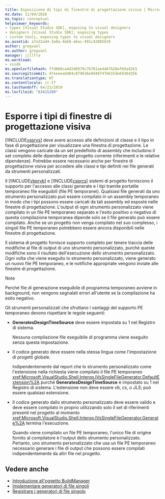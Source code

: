 ```yaml
---
title: Esposizione di tipi di finestre di progettazione visiva | Microsoft Docs
ms.date: 11/04/2016
ms.topic: conceptual
helpviewer_keywords:
- types [Visual Studio SDK], exposing to visual designers
- designers [Visual Studio SDK], exposing types
- custom tools, exposing types to visual designers
ms.assetid: a7a32ad4-3a0a-4eb8-a6ac-491c42885639
author: gregvanl
ms.author: gregvanl
manager: jillfra
ms.workload:
- vssdk
ms.openlocfilehash: ffd060ca442d0979c76781ae4467b28af69a42b3
ms.sourcegitcommit: 47eeeeadd84c879636e9d48747b615de69384356
ms.translationtype: HT
ms.contentlocale: it-IT
ms.lasthandoff: 04/23/2019
ms.locfileid: "63415200"
---
```

# <a name="expose-types-to-visual-designers"></a>Esporre i tipi di finestre di progettazione visiva
[!INCLUDE[vsprvs](../../code-quality/includes/vsprvs_md.md)] deve avere accesso alle definizioni di classe e il tipo in fase di progettazione per visualizzare una finestra di progettazione. Le classi vengono caricate da un set predefinito di assembly che includono il set completo delle dipendenze del progetto corrente (riferimenti e le relative dipendenze). Potrebbe essere necessario anche per finestre di progettazione visiva per accedere alle classi e tipi definiti nei file generati da strumenti personalizzati.

 Il [!INCLUDE[vbprvb](../../code-quality/includes/vbprvb_md.md)] e [!INCLUDE[csprcs](../../data-tools/includes/csprcs_md.md)] sistemi di progetto forniscono il supporto per l'accesso alle classi generate e i tipi tramite portatile temporaneo file eseguibili (file PE temporanei). Qualsiasi file generati da uno strumento personalizzato può essere compilato in un assembly temporaneo in modo che i tipi possono essere caricati da tali assembly ed esposte nelle finestre di progettazione. L'output di ogni strumento personalizzato viene compilato in un file PE temporaneo separato e l'esito positivo o negativo di questa compilazione temporanea dipende solo se il file generato può essere compilato. Anche se un progetto non venga compilato nel suo complesso, i singoli file PE temporaneo potrebbero essere ancora disponibili nelle finestre di progettazione.

 Il sistema di progetto fornisce supporto completo per tenere traccia delle modifiche al file di output di uno strumento personalizzato, purché queste modifiche sono il risultato dell'esecuzione dello strumento personalizzato. Ogni volta che viene eseguito lo strumento personalizzato, viene generato un nuovo file PE temporaneo, e le notifiche appropriate vengono inviate alle finestre di progettazione.

> [!NOTE]
> Perché file di generazione eseguibile di programma temporaneo avviene in background, non vengono segnalati errori all'utente se la compilazione ha esito negativo.

 Gli strumenti personalizzati che sfruttano i vantaggi del supporto PE temporaneo devono rispettare le regole seguenti:

- **GeneratesDesignTimeSource** deve essere impostata su 1 nel Registro di sistema.

     Nessuna compilazione file eseguibile di programma viene eseguito senza questa impostazione.

- Il codice generato deve essere nella stessa lingua come l'impostazione di progetti globale.

     Indipendentemente dal report che lo strumento personalizzato come l'estensione nella richiesta viene compilato il file PE temporaneo <xref:Microsoft.VisualStudio.Shell.Interop.IVsSingleFileGenerator.DefaultExtension%2A> purché **GeneratesDesignTimeSource** è impostato su 1 nel Registro di sistema. L'estensione non deve essere *vb*, *cs*, o *JLS*; può essere qualsiasi estensione.

- Il codice generato dallo strumento personalizzato deve essere valido e deve essere compilato in proprio utilizzando solo il set di riferimenti presenti nel progetto al momento <xref:Microsoft.VisualStudio.Shell.Interop.IVsSingleFileGenerator.Generate%2A> termina l'esecuzione.

     Quando viene compilato un file PE temporaneo, l'unico file di origine fornito al compilatore è l'output dello strumento personalizzato. Pertanto, uno strumento personalizzato che usa un file PE temporaneo necessario generare i file di output che possono essere compilati indipendentemente da altri file nel progetto.

## <a name="see-also"></a>Vedere anche
- [Introduzione all'oggetto BuildManager](https://msdn.microsoft.com/library/50080ec2-c1c9-412c-98ef-18d7f895e7fa)
- [Implementare generatori di file singoli](../../extensibility/internals/implementing-single-file-generators.md)
- [Registrare i generatori di file singolo](../../extensibility/internals/registering-single-file-generators.md)